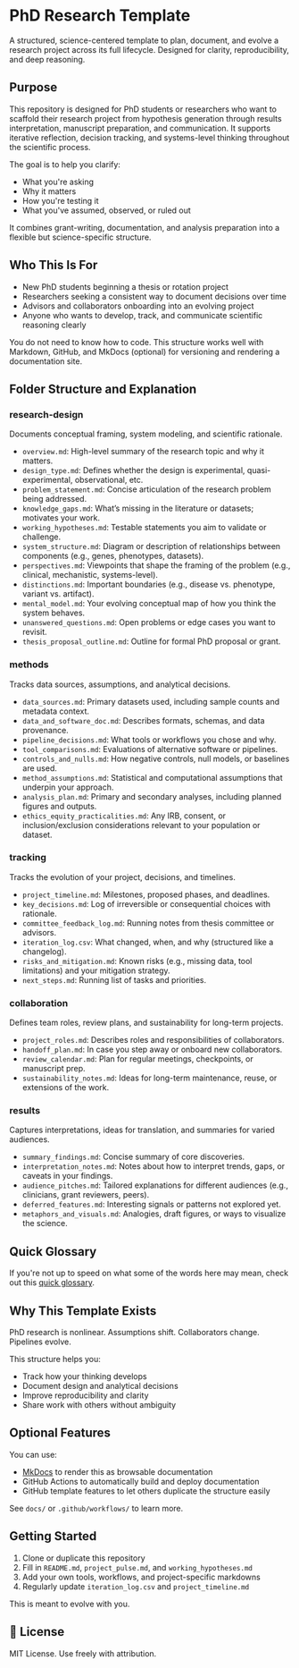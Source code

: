 # PhD Research Template

A structured, science-centered template to plan, document, and evolve a research project across its full lifecycle.
Designed for clarity, reproducibility, and deep reasoning.

## Purpose

This repository is designed for PhD students or researchers who want to scaffold their research project from hypothesis
generation through results interpretation, manuscript preparation, and communication. It supports iterative
reflection, decision tracking, and systems-level thinking throughout the scientific process.

The goal is to help you clarify:

- What you're asking  
- Why it matters  
- How you're testing it  
- What you've assumed, observed, or ruled out  

It combines grant-writing, documentation, and analysis preparation into a flexible but science-specific structure.

## Who This Is For

- New PhD students beginning a thesis or rotation project  
- Researchers seeking a consistent way to document decisions over time  
- Advisors and collaborators onboarding into an evolving project  
- Anyone who wants to develop, track, and communicate scientific reasoning clearly  

You do not need to know how to code. This structure works well with Markdown, GitHub, and MkDocs (optional)
for versioning and rendering a documentation site.

## Folder Structure and Explanation

### research-design

Documents conceptual framing, system modeling, and scientific rationale.

- `overview.md`: High-level summary of the research topic and why it matters.  
- `design_type.md`: Defines whether the design is experimental, quasi-experimental, observational, etc.  
- `problem_statement.md`: Concise articulation of the research problem being addressed.  
- `knowledge_gaps.md`: What’s missing in the literature or datasets; motivates your work.  
- `working_hypotheses.md`: Testable statements you aim to validate or challenge.  
- `system_structure.md`: Diagram or description of relationships between components (e.g., genes, phenotypes, datasets).  
- `perspectives.md`: Viewpoints that shape the framing of the problem (e.g., clinical, mechanistic, systems-level).  
- `distinctions.md`: Important boundaries (e.g., disease vs. phenotype, variant vs. artifact).  
- `mental_model.md`: Your evolving conceptual map of how you think the system behaves.  
- `unanswered_questions.md`: Open problems or edge cases you want to revisit.  
- `thesis_proposal_outline.md`: Outline for formal PhD proposal or grant.

### methods

Tracks data sources, assumptions, and analytical decisions.

- `data_sources.md`: Primary datasets used, including sample counts and metadata context.  
- `data_and_software_doc.md`: Describes formats, schemas, and data provenance.  
- `pipeline_decisions.md`: What tools or workflows you chose and why.  
- `tool_comparisons.md`: Evaluations of alternative software or pipelines.  
- `controls_and_nulls.md`: How negative controls, null models, or baselines are used.  
- `method_assumptions.md`: Statistical and computational assumptions that underpin your approach.  
- `analysis_plan.md`: Primary and secondary analyses, including planned figures and outputs.  
- `ethics_equity_practicalities.md`: Any IRB, consent, or inclusion/exclusion considerations relevant to your population or dataset.

### tracking  

Tracks the evolution of your project, decisions, and timelines.

- `project_timeline.md`: Milestones, proposed phases, and deadlines.  
- `key_decisions.md`: Log of irreversible or consequential choices with rationale.  
- `committee_feedback_log.md`: Running notes from thesis committee or advisors.  
- `iteration_log.csv`: What changed, when, and why (structured like a changelog).  
- `risks_and_mitigation.md`: Known risks (e.g., missing data, tool limitations) and your mitigation strategy.  
- `next_steps.md`: Running list of tasks and priorities.

### collaboration

Defines team roles, review plans, and sustainability for long-term projects.

- `project_roles.md`: Describes roles and responsibilities of collaborators.  
- `handoff_plan.md`: In case you step away or onboard new collaborators.  
- `review_calendar.md`: Plan for regular meetings, checkpoints, or manuscript prep.  
- `sustainability_notes.md`: Ideas for long-term maintenance, reuse, or extensions of the work.

### results  

Captures interpretations, ideas for translation, and summaries for varied audiences.

- `summary_findings.md`: Concise summary of core discoveries.  
- `interpretation_notes.md`: Notes about how to interpret trends, gaps, or caveats in your findings.  
- `audience_pitches.md`: Tailored explanations for different audiences (e.g., clinicians, grant reviewers, peers).  
- `deferred_features.md`: Interesting signals or patterns not explored yet.  
- `metaphors_and_visuals.md`: Analogies, draft figures, or ways to visualize the science.

## Quick Glossary

If you're not up to speed on what some of the words here may mean, check out this [quick glossary](glossary.md).

## Why This Template Exists

PhD research is nonlinear. Assumptions shift. Collaborators change. Pipelines evolve.

This structure helps you:

- Track how your thinking develops  
- Document design and analytical decisions  
- Improve reproducibility and clarity  
- Share work with others without ambiguity

## Optional Features

You can use:

- [MkDocs](https://www.mkdocs.org/) to render this as browsable documentation  
- GitHub Actions to automatically build and deploy documentation  
- GitHub template features to let others duplicate the structure easily  

See `docs/` or `.github/workflows/` to learn more.

## Getting Started

1. Clone or duplicate this repository  
2. Fill in `README.md`, `project_pulse.md`, and `working_hypotheses.md`  
3. Add your own tools, workflows, and project-specific markdowns  
4. Regularly update `iteration_log.csv` and `project_timeline.md`  

This is meant to evolve with you.

## 🧾 License

MIT License. Use freely with attribution.
